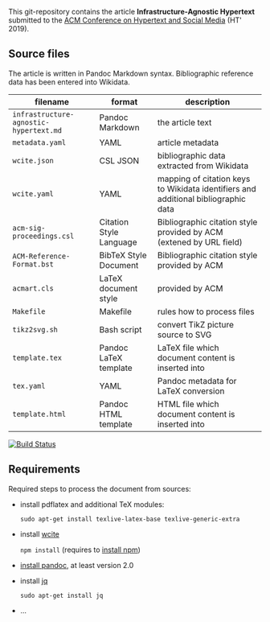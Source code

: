 This git-repository contains the article **Infrastructure-Agnostic Hypertext** submitted to the [ACM Conference on Hypertext and Social Media](https://ht.acm.org/ht2019/) (HT' 2019).

## Source files

The article is written in Pandoc Markdown syntax. Bibliographic reference data has been entered into Wikidata.

| filename  | format | description |
|-----------|--------|-------------|
| `infrastructure-agnostic-hypertext.md` | Pandoc Markdown | the article text
| `metadata.yaml` | YAML | article metadata
| `wcite.json` | CSL JSON | bibliographic data extracted from Wikidata
| `wcite.yaml` | YAML | mapping of citation keys to Wikidata identifiers and additional bibliographic data
| `acm-sig-proceedings.csl` | Citation Style Language | Bibliographic citation style provided by ACM (extened by URL field)
| `ACM-Reference-Format.bst` | BibTeX Style Document | Bibliographic citation style provided by ACM
| `acmart.cls` | LaTeX document style  | provided by ACM
| `Makefile` | Makefile | rules how to process files
| `tikz2svg.sh` | Bash script | convert TikZ picture source to SVG
| `template.tex` | Pandoc LaTeX template | LaTeX file which document content is inserted into
| `tex.yaml` | YAML | Pandoc metadata for LaTeX conversion
| `template.html` | Pandoc HTML template | HTML file which document content is inserted into

[![Build Status](https://travis-ci.org/jakobib/hypertext2019.svg?branch=master)](https://travis-ci.org/jakobib/hypertext2019)

## Requirements

Required steps to process the document from sources:

* install pdflatex and additional TeX modules:

   `sudo apt-get install texlive-latex-base texlive-generic-extra`

* install [wcite](http://wikicite.org/wcite/)

   `npm install` (requires to [install npm](https://www.npmjs.com/get-npm))

* [install pandoc](https://pandoc.org/installing), at least version 2.0

* install [jq](https://stedolan.github.io/jq/)

   `sudo apt-get install jq`

* ...
